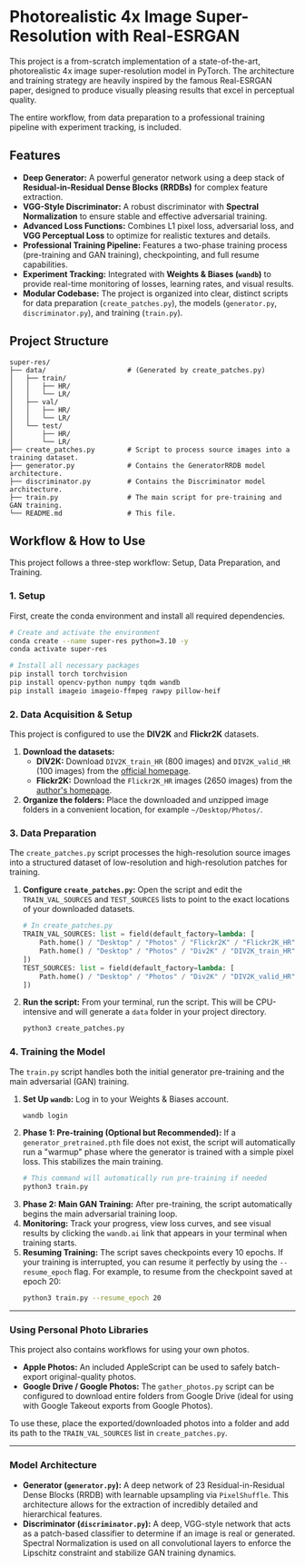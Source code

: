 # Photorealistic 4x Image Super-Resolution with Real-ESRGAN

This project is a from-scratch implementation of a state-of-the-art, photorealistic 4x image super-resolution model in PyTorch. The architecture and training strategy are heavily inspired by the famous Real-ESRGAN paper, designed to produce visually pleasing results that excel in perceptual quality.

The entire workflow, from data preparation to a professional training pipeline with experiment tracking, is included.

## Features

* **Deep Generator:** A powerful generator network using a deep stack of **Residual-in-Residual Dense Blocks (RRDBs)** for complex feature extraction.
* **VGG-Style Discriminator:** A robust discriminator with **Spectral Normalization** to ensure stable and effective adversarial training.
* **Advanced Loss Functions:** Combines L1 pixel loss, adversarial loss, and **VGG Perceptual Loss** to optimize for realistic textures and details.
* **Professional Training Pipeline:** Features a two-phase training process (pre-training and GAN training), checkpointing, and full resume capabilities.
* **Experiment Tracking:** Integrated with **Weights & Biases (`wandb`)** to provide real-time monitoring of losses, learning rates, and visual results.
* **Modular Codebase:** The project is organized into clear, distinct scripts for data preparation (`create_patches.py`), the models (`generator.py`, `discriminator.py`), and training (`train.py`).

## Project Structure

```
super-res/
├── data/                    # (Generated by create_patches.py)
│   ├── train/
│   │   ├── HR/
│   │   └── LR/
│   ├── val/
│   │   ├── HR/
│   │   └── LR/
│   └── test/
│       ├── HR/
│       └── LR/
├── create_patches.py        # Script to process source images into a training dataset.
├── generator.py             # Contains the GeneratorRRDB model architecture.
├── discriminator.py         # Contains the Discriminator model architecture.
├── train.py                 # The main script for pre-training and GAN training.
└── README.md                # This file.
```

## Workflow & How to Use

This project follows a three-step workflow: Setup, Data Preparation, and Training.

### 1. Setup

First, create the conda environment and install all required dependencies.

```bash
# Create and activate the environment
conda create --name super-res python=3.10 -y
conda activate super-res

# Install all necessary packages
pip install torch torchvision
pip install opencv-python numpy tqdm wandb
pip install imageio imageio-ffmpeg rawpy pillow-heif
```

### 2. Data Acquisition & Setup

This project is configured to use the **DIV2K** and **Flickr2K** datasets.

1.  **Download the datasets:**
    * **DIV2K:** Download `DIV2K_train_HR` (800 images) and `DIV2K_valid_HR` (100 images) from the [official homepage](https://data.vision.ee.ethz.ch/cvl/DIV2K/).
    * **Flickr2K:** Download the `Flickr2K_HR` images (2650 images) from the [author's homepage](http://cv.snu.ac.kr/research/EDSR/Flickr2K.tar).
2.  **Organize the folders:** Place the downloaded and unzipped image folders in a convenient location, for example `~/Desktop/Photos/`.

### 3. Data Preparation

The `create_patches.py` script processes the high-resolution source images into a structured dataset of low-resolution and high-resolution patches for training.

1.  **Configure `create_patches.py`:** Open the script and edit the `TRAIN_VAL_SOURCES` and `TEST_SOURCES` lists to point to the exact locations of your downloaded datasets.

    ```python
    # In create_patches.py
    TRAIN_VAL_SOURCES: list = field(default_factory=lambda: [
        Path.home() / "Desktop" / "Photos" / "Flickr2K" / "Flickr2K_HR",
        Path.home() / "Desktop" / "Photos" / "Div2K" / "DIV2K_train_HR",
    ])
    TEST_SOURCES: list = field(default_factory=lambda: [
        Path.home() / "Desktop" / "Photos" / "Div2K" / "DIV2K_valid_HR"
    ])
    ```
2.  **Run the script:** From your terminal, run the script. This will be CPU-intensive and will generate a `data` folder in your project directory.
    ```bash
    python3 create_patches.py
    ```

### 4. Training the Model

The `train.py` script handles both the initial generator pre-training and the main adversarial (GAN) training.

1.  **Set Up `wandb`:** Log in to your Weights & Biases account.
    ```bash
    wandb login
    ```
2.  **Phase 1: Pre-training (Optional but Recommended):** If a `generator_pretrained.pth` file does not exist, the script will automatically run a "warmup" phase where the generator is trained with a simple pixel loss. This stabilizes the main training.
    ```bash
    # This command will automatically run pre-training if needed
    python3 train.py
    ```
3.  **Phase 2: Main GAN Training:** After pre-training, the script automatically begins the main adversarial training loop.
4.  **Monitoring:** Track your progress, view loss curves, and see visual results by clicking the `wandb.ai` link that appears in your terminal when training starts.
5.  **Resuming Training:** The script saves checkpoints every 10 epochs. If your training is interrupted, you can resume it perfectly by using the `--resume_epoch` flag. For example, to resume from the checkpoint saved at epoch 20:
    ```bash
    python3 train.py --resume_epoch 20
    ```

---

### Using Personal Photo Libraries

This project also contains workflows for using your own photos.
* **Apple Photos:** An included AppleScript can be used to safely batch-export original-quality photos.
* **Google Drive / Google Photos:** The `gather_photos.py` script can be configured to download entire folders from Google Drive (ideal for using with Google Takeout exports from Google Photos).

To use these, place the exported/downloaded photos into a folder and add its path to the `TRAIN_VAL_SOURCES` list in `create_patches.py`.

---

### Model Architecture

* **Generator (`generator.py`):** A deep network of 23 Residual-in-Residual Dense Blocks (RRDB) with learnable upsampling via `PixelShuffle`. This architecture allows for the extraction of incredibly detailed and hierarchical features.
* **Discriminator (`discriminator.py`):** A deep, VGG-style network that acts as a patch-based classifier to determine if an image is real or generated. Spectral Normalization is used on all convolutional layers to enforce the Lipschitz constraint and stabilize GAN training dynamics.